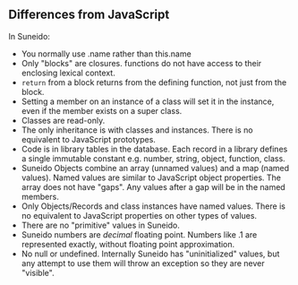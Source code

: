 ## Differences from JavaScript

In Suneido:

-	You normally use .name rather than this.name
-	Only "blocks" are closures. functions do not have access to their enclosing lexical context.
-	`return` from a block returns from the defining function, not just from the block.
-	Setting a member on an instance of a class will set it in the instance, even if the member exists on a super class.
-	Classes are read-only.
-	The only inheritance is with classes and instances. There is no equivalent to JavaScript prototypes.
-	Code is in library tables in the database. Each record in a library defines a single immutable constant e.g. number, string, object, function, class.
-	Suneido Objects combine an array (unnamed values) and a map (named values). Named values are similar to JavaScript object properties. The array does not have "gaps". Any values after a gap will be in the named members.
-	Only Objects/Records and class instances have named values. There is no equivalent to JavaScript properties on other types of values.
-	There are no "primitive" values in Suneido.
-	Suneido numbers are *decimal* floating point. Numbers like .1 are represented exactly, without floating point approximation.
-	No null or undefined. Internally Suneido has "uninitialized" values, but any attempt to use them will throw an exception so they are never "visible".